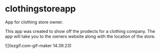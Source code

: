 # clothingstoreapp
App for clothing store owner. 

This app was created to show off the prodects for a clothing company. The app will take you to the owners website along with the location of the store. 


![](ezgif.com-gif-maker 14.39.23)
